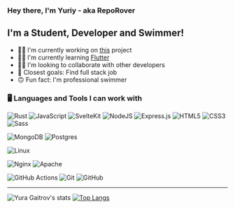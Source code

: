 ### Hey there, I'm Yuriy - aka RepoRover

## I'm a Student, Developer and Swimmer!

- 👨‍💻 I'm currently working on [this](https://github.com/RepoRover/BTCDailyBot) project
- 👨‍🏫 I'm currently learning [Flutter](https://flutter.dev)
- 👯‍♂️ I'm looking to collaborate with other developers
- 🥅 Closest goals: Find full stack job
- 🙃 Fun fact: I'm professional swimmer

### 🖥️ Languages and Tools I can work with

<!-- Languages and tools badges -->

<!-- ![Python](https://img.shields.io/badge/python%20-%2314354C.svg?&style=for-the-badge&logo=python&logoColor=white) -->
![Rust](https://img.shields.io/badge/rust-%23000000.svg?&style=for-the-badge&logo=rust&logoColor=white)
![JavaScript](https://img.shields.io/badge/javascript-%23323330.svg?style=for-the-badge&logo=javascript&logoColor=%23F7DF1E)
![SvelteKit](https://img.shields.io/badge/svelte-%23301930.svg?style=for-the-badge&logo=svelte)
![NodeJS](https://img.shields.io/badge/node.js-6DA55F?style=for-the-badge&logo=node.js&logoColor=white)
![Express.js](https://img.shields.io/badge/express.js-%23404d59.svg?style=for-the-badge&logo=express&logoColor=%2361DAFB)
![HTML5](https://img.shields.io/badge/html5-%23E34F26.svg?style=for-the-badge&logo=html5&logoColor=white)
![CSS3](https://img.shields.io/badge/css3-%231572B6.svg?style=for-the-badge&logo=css3&logoColor=white)
![Sass](https://img.shields.io/badge/sass-%23316192.svg?style=for-the-badge&logo=sass&)

![MongoDB](https://img.shields.io/badge/MongoDB-%234ea94b.svg?&style=for-the-badge&logo=mongodb&logoColor=white)
![Postgres](https://img.shields.io/badge/postgres-%23316192.svg?style=for-the-badge&logo=postgresql&logoColor=white)

![Linux](https://img.shields.io/badge/Linux-FCC624?style=for-the-badge&logo=linux&logoColor=black)

![Nginx](https://img.shields.io/badge/nginx%20-%23009639.svg?&style=for-the-badge&logo=nginx&logoColor=white)
![Apache](https://img.shields.io/badge/apache%20-%23D42029.svg?&style=for-the-badge&logo=apache&logoColor=white)

![GitHub Actions](https://img.shields.io/badge/github%20actions%20-%232671E5.svg?&style=for-the-badge&logo=github%20actions&logoColor=white)
![Git](https://img.shields.io/badge/git%20-%23F05033.svg?&style=for-the-badge&logo=git&logoColor=white)
![GitHub](https://img.shields.io/badge/github%20-%23121011.svg?&style=for-the-badge&logo=github&logoColor=white)

---

![Yura Gaitrov's stats](https://github-readme-stats.vercel.app/api?username=reporover&show_icons=true&theme=transparent&border_radius=10)
[![Top Langs](https://github-readme-stats.vercel.app/api/top-langs/?username=reporover&layout=donut&theme=transparent&border_radius=10)](https://github.com/anuraghazra/github-readme-stats)
